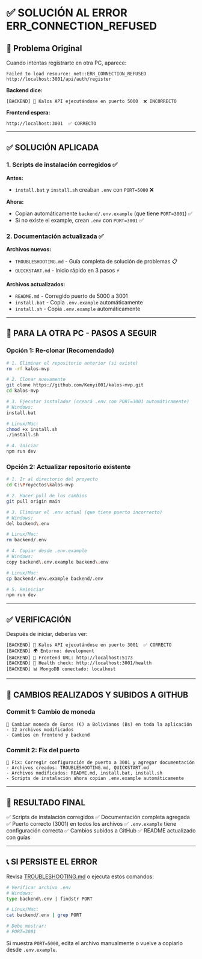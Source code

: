 # ✅ SOLUCIÓN AL ERROR ERR_CONNECTION_REFUSED

## 🔴 Problema Original

Cuando intentas registrarte en otra PC, aparece:
```
Failed to load resource: net::ERR_CONNECTION_REFUSED
http://localhost:3001/api/auth/register
```

**Backend dice:**
```
[BACKEND] 🚀 Kalos API ejecutándose en puerto 5000  ❌ INCORRECTO
```

**Frontend espera:**
```
http://localhost:3001  ✅ CORRECTO
```

---

## ✅ SOLUCIÓN APLICADA

### 1. Scripts de instalación corregidos ✅

**Antes:**
- `install.bat` y `install.sh` creaban `.env` con `PORT=5000` ❌

**Ahora:**
- Copian automáticamente `backend/.env.example` (que tiene `PORT=3001`) ✅
- Si no existe el example, crean `.env` con `PORT=3001` ✅

### 2. Documentación actualizada ✅

**Archivos nuevos:**
- `TROUBLESHOOTING.md` - Guía completa de solución de problemas 📋
- `QUICKSTART.md` - Inicio rápido en 3 pasos ⚡

**Archivos actualizados:**
- `README.md` - Corregido puerto de 5000 a 3001
- `install.bat` - Copia `.env.example` automáticamente
- `install.sh` - Copia `.env.example` automáticamente

---

## 🚀 PARA LA OTRA PC - PASOS A SEGUIR

### Opción 1: Re-clonar (Recomendado)

```bash
# 1. Eliminar el repositorio anterior (si existe)
rm -rf kalos-mvp

# 2. Clonar nuevamente
git clone https://github.com/Kenyi001/kalos-mvp.git
cd kalos-mvp

# 3. Ejecutar instalador (creará .env con PORT=3001 automáticamente)
# Windows:
install.bat

# Linux/Mac:
chmod +x install.sh
./install.sh

# 4. Iniciar
npm run dev
```

### Opción 2: Actualizar repositorio existente

```bash
# 1. Ir al directorio del proyecto
cd C:\Proyectos\kalos-mvp

# 2. Hacer pull de los cambios
git pull origin main

# 3. Eliminar el .env actual (que tiene puerto incorrecto)
# Windows:
del backend\.env

# Linux/Mac:
rm backend/.env

# 4. Copiar desde .env.example
# Windows:
copy backend\.env.example backend\.env

# Linux/Mac:
cp backend/.env.example backend/.env

# 5. Reiniciar
npm run dev
```

---

## ✅ VERIFICACIÓN

Después de iniciar, deberías ver:

```
[BACKEND] 🚀 Kalos API ejecutándose en puerto 3001  ✅ CORRECTO
[BACKEND] 🌍 Entorno: development
[BACKEND] 📱 Frontend URL: http://localhost:5173
[BACKEND] 🏥 Health check: http://localhost:3001/health
[BACKEND] 📊 MongoDB conectado: localhost
```

---

## 📝 CAMBIOS REALIZADOS Y SUBIDOS A GITHUB

### Commit 1: Cambio de moneda
```
💱 Cambiar moneda de Euros (€) a Bolivianos (Bs) en toda la aplicación
- 12 archivos modificados
- Cambios en frontend y backend
```

### Commit 2: Fix del puerto
```
🔧 Fix: Corregir configuración de puerto a 3001 y agregar documentación
- Archivos creados: TROUBLESHOOTING.md, QUICKSTART.md
- Archivos modificados: README.md, install.bat, install.sh
- Scripts de instalación ahora copian .env.example automáticamente
```

---

## 🎯 RESULTADO FINAL

✅ Scripts de instalación corregidos
✅ Documentación completa agregada
✅ Puerto correcto (3001) en todos los archivos
✅ `.env.example` tiene configuración correcta
✅ Cambios subidos a GitHub
✅ README actualizado con guías

---

## 📞 SI PERSISTE EL ERROR

Revisa [TROUBLESHOOTING.md](TROUBLESHOOTING.md) o ejecuta estos comandos:

```bash
# Verificar archivo .env
# Windows:
type backend\.env | findstr PORT

# Linux/Mac:
cat backend/.env | grep PORT

# Debe mostrar:
# PORT=3001
```

Si muestra `PORT=5000`, edita el archivo manualmente o vuelve a copiarlo desde `.env.example`.
